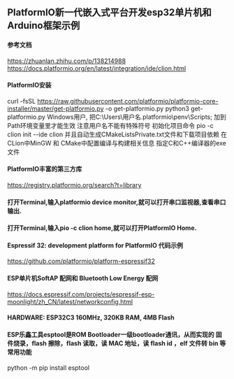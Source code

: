 ## PlatformIO新一代嵌入式平台开发esp32单片机和Arduino框架示例

#### 参考文档

https://zhuanlan.zhihu.com/p/138214988
https://docs.platformio.org/en/latest/integration/ide/clion.html

#### PlatformIO安装

curl -fsSL https://raw.githubusercontent.com/platformio/platformio-core-installer/master/get-platformio.py -o get-platformio.py
python3 get-platformio.py
Windows用户, 把C:\Users\用户名\.platformio\penv\Scripts; 加到Path环境变量里才能生效 注意用户名不能有特殊符号
初始化项目命令 pio -c clion init --ide clion 并且自动生成CMakeListsPrivate.txt文件和下载项目依赖
在CLion中MinGW 和 CMake中配置编译与构建相关信息 指定C和C++编译器的exe文件

#### PlatformIO丰富的第三方库

https://registry.platformio.org/search?t=library

#### 打开Terminal,输入platformio device monitor,就可以打开串口监视器,查看串口输出.

#### 打开Terminal,输入pio -c clion home,就可以打开PlatformIO Home.

#### Espressif 32: development platform for PlatformIO 代码示例

https://github.com/platformio/platform-espressif32

#### ESP单片机SoftAP 配网和 Bluetooth Low Energy 配网

https://docs.espressif.com/projects/espressif-esp-moonlight/zh_CN/latest/networkconfig.html

#### HARDWARE: ESP32C3 160MHz, 320KB RAM, 4MB Flash

#### ESP乐鑫工具esptool是ROM Bootloader一级bootloader通讯，从而实现的 固件烧录，flash 擦除，flash 读取，读 MAC 地址，读 flash id ，elf 文件转 bin 等常用功能

python -m pip install esptool
